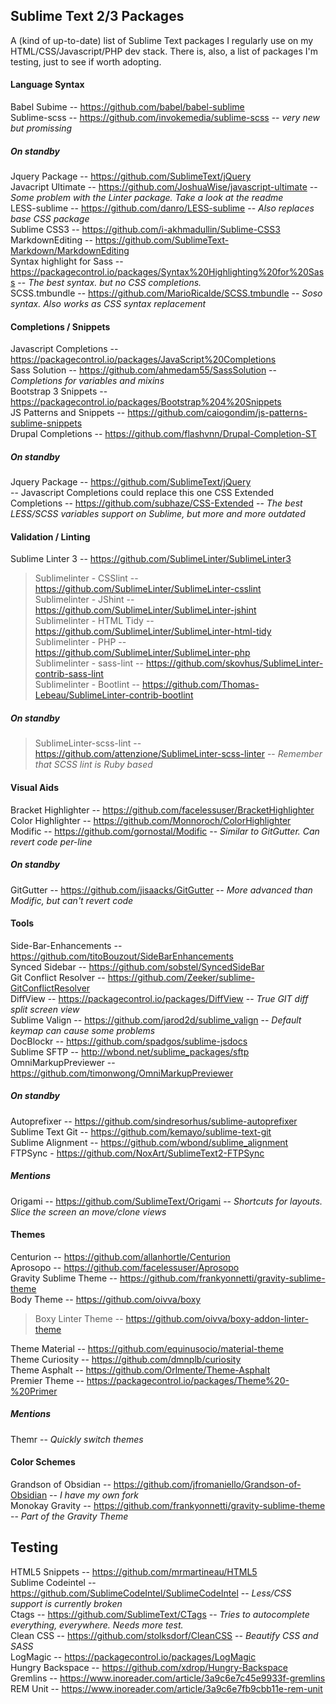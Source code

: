 ## Sublime Text 2/3 Packages
A (kind of up-to-date) list of Sublime Text packages I regularly use on my HTML/CSS/Javascript/PHP dev stack. There is, also, a list of packages I'm testing, just to see if worth adopting.

#### Language Syntax

Babel Subime -- <https://github.com/babel/babel-sublime><br>
Sublime-scss -- <https://github.com/invokemedia/sublime-scss> -- *very new but promissing* <br>

##### On standby
Jquery Package -- <https://github.com/SublimeText/jQuery><br>
Javacript Ultimate -- <https://github.com/JoshuaWise/javascript-ultimate> -- *Some problem with the Linter package. Take a look at the readme*<br>
LESS-sublime -- <https://github.com/danro/LESS-sublime> -- *Also replaces base CSS package*<br>
Sublime CSS3 -- <https://github.com/i-akhmadullin/Sublime-CSS3><br>
MarkdownEditing -- <https://github.com/SublimeText-Markdown/MarkdownEditing><br>
Syntax highlight for Sass -- <https://packagecontrol.io/packages/Syntax%20Highlighting%20for%20Sass> -- *The best syntax. but no CSS completions.*<br>
SCSS.tmbundle -- <https://github.com/MarioRicalde/SCSS.tmbundle> -- *Soso syntax. Also works as CSS syntax replacement*<br>

#### Completions / Snippets

Javascript Completions -- <https://packagecontrol.io/packages/JavaScript%20Completions><br>
Sass Solution -- https://github.com/ahmedam55/SassSolution -- *Completions for variables and mixins*<br>
Bootstrap 3 Snippets -- <https://packagecontrol.io/packages/Bootstrap%204%20Snippets><br>
JS Patterns and Snippets -- <https://github.com/caiogondim/js-patterns-sublime-snippets><br>
Drupal Completions -- <https://github.com/flashvnn/Drupal-Completion-ST><br>

##### On standby
Jquery Package -- <https://github.com/SublimeText/jQuery><br> -- Javascript Completions could replace this one
CSS Extended Completions -- <https://github.com/subhaze/CSS-Extended> -- *The best LESS/SCSS variables support on Sublime, but more and more outdated*<br>

#### Validation / Linting

Sublime Linter 3 -- <https://github.com/SublimeLinter/SublimeLinter3><br>
> Sublimelinter - CSSlint -- <https://github.com/SublimeLinter/SublimeLinter-csslint><br>
> Sublimelinter - JShint -- <https://github.com/SublimeLinter/SublimeLinter-jshint><br>
> Sublimelinter - HTML Tidy -- <https://github.com/SublimeLinter/SublimeLinter-html-tidy><br>
> Sublimelinter - PHP -- <https://github.com/SublimeLinter/SublimeLinter-php><br>
> Sublimelinter - sass-lint -- <https://github.com/skovhus/SublimeLinter-contrib-sass-lint><br>
> Sublimelinter - Bootlint -- <https://github.com/Thomas-Lebeau/SublimeLinter-contrib-bootlint><br>

##### On standby
> SublimeLinter-scss-lint -- <https://github.com/attenzione/SublimeLinter-scss-linter> -- *Remember that SCSS lint is Ruby based*<br>

#### Visual Aids

Bracket Highlighter -- <https://github.com/facelessuser/BracketHighlighter><br>
Color Highlighter -- <https://github.com/Monnoroch/ColorHighlighter><br>
Modific -- <https://github.com/gornostal/Modific> -- *Similar to GitGutter. Can revert code per-line*<br>

##### On standby
GitGutter -- <https://github.com/jisaacks/GitGutter> -- *More advanced than Modific, but can't revert code*<br>

#### Tools

Side-Bar-Enhancements -- <https://github.com/titoBouzout/SideBarEnhancements><br>
Synced Sidebar -- <https://github.com/sobstel/SyncedSideBar><br>
Git Conflict Resolver -- <https://github.com/Zeeker/sublime-GitConflictResolver><br>
DiffView -- <https://packagecontrol.io/packages/DiffView> -- *True GIT diff split screen view*<br>
Sublime Valign -- <https://github.com/jarod2d/sublime_valign> -- *Default keymap can cause some problems*<br>
DocBlockr -- <https://github.com/spadgos/sublime-jsdocs><br>
Sublime SFTP -- <http://wbond.net/sublime_packages/sftp><br>
OmniMarkupPreviewer -- <https://github.com/timonwong/OmniMarkupPreviewer><br>

##### On standby
Autoprefixer -- <https://github.com/sindresorhus/sublime-autoprefixer><br>
Sublime Text Git -- <https://github.com/kemayo/sublime-text-git><br>
Sublime Alignment -- <https://github.com/wbond/sublime_alignment><br>
FTPSync - <https://github.com/NoxArt/SublimeText2-FTPSync><br>

##### Mentions
Origami -- https://github.com/SublimeText/Origami -- *Shortcuts for layouts. Slice the screen an move/clone views*<br>

#### Themes

Centurion -- <https://github.com/allanhortle/Centurion><br>
Aprosopo -- <https://github.com/facelessuser/Aprosopo><br>
Gravity Sublime Theme -- <https://github.com/frankyonnetti/gravity-sublime-theme><br>
Body Theme -- <https://github.com/oivva/boxy><br>
> Boxy Linter Theme -- <https://github.com/oivva/boxy-addon-linter-theme><br>

Theme Material -- <https://github.com/equinusocio/material-theme><br>
Theme Curiosity -- <https://github.com/dmnplb/curiosity><br>
Theme Asphalt -- <https://github.com/Orlmente/Theme-Asphalt><br>
Premier Theme -- <https://packagecontrol.io/packages/Theme%20-%20Primer><br>

##### Mentions
Themr -- *Quickly switch themes*<br>

#### Color Schemes

Grandson of Obsidian -- <https://github.com/jfromaniello/Grandson-of-Obsidian> -- *I have my own fork*<br>
Monokay Gravity -- <https://github.com/frankyonnetti/gravity-sublime-theme> -- *Part of the Gravity Theme*

## Testing

HTML5 Snippets -- <https://github.com/mrmartineau/HTML5><br>
Sublime Codeintel -- <https://github.com/SublimeCodeIntel/SublimeCodeIntel> -- *Less/CSS support is currently broken*<br>
Ctags -- <https://github.com/SublimeText/CTags> -- *Tries to autocomplete everything, everywhere. Needs more test.*<br>
Clean CSS -- <https://github.com/stolksdorf/CleanCSS> -- *Beautify CSS and SASS*<br>
LogMagic -- <https://packagecontrol.io/packages/LogMagic><br>
Hungry Backspace -- <https://github.com/xdrop/Hungry-Backspace><br>
Gremlins -- <https://www.inoreader.com/article/3a9c6e7c45e9933f-gremlins><br>
REM Unit -- <https://www.inoreader.com/article/3a9c6e7fb9cbb11e-rem-unit><br>

